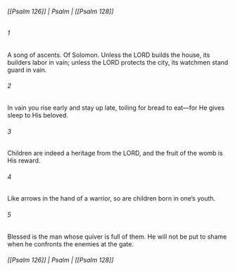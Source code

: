 ###### [[Psalm 126]] | Psalm | [[Psalm 128]]

###### 1
A song of ascents. Of Solomon. Unless the LORD builds the house, its builders labor in vain; unless the LORD protects the city, its watchmen stand guard in vain.
###### 2
In vain you rise early and stay up late, toiling for bread to eat—for He gives sleep to His beloved.
###### 3
Children are indeed a heritage from the LORD, and the fruit of the womb is His reward.
###### 4
Like arrows in the hand of a warrior, so are children born in one’s youth.
###### 5
Blessed is the man whose quiver is full of them. He will not be put to shame when he confronts the enemies at the gate.

###### [[Psalm 126]] | Psalm | [[Psalm 128]]
